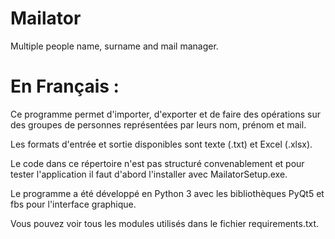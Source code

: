 # Mailator
Multiple people name, surname and mail manager.





# En Français :

Ce programme permet d'importer, d'exporter et de faire des opérations sur des groupes de personnes représentées par leurs nom, prénom et mail.

Les formats d'entrée et sortie disponibles sont texte (.txt) et Excel (.xlsx).

Le code dans ce répertoire n'est pas structuré convenablement et pour tester l'application il faut d'abord l'installer avec MailatorSetup.exe.

Le programme a été développé en Python 3 avec les bibliothèques PyQt5 et fbs pour l'interface graphique.

Vous pouvez voir tous les modules utilisés dans le fichier requirements.txt.
